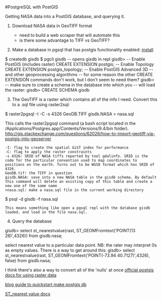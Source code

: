 #PostgreSQL with PostGIS

Getting NASA data into a PostGIS database, and querying it.

1. Download NASA data in GeoTIFF format
    - need to build a web scraper that will automate this
    - is there some advantage to TIFF vs GeoTIFF?

2. Make a database in pgsql that has postgis functionality enabled:
 [install](http://postgis.net/install/)

  $ createdb gisdb
  $ pgcli gisdb -- opens gisdb in repl
  gisdb> -- Enable PostGIS (includes raster)
        CREATE EXTENSION postgis;
        -- Enable Topology
        CREATE EXTENSION postgis_topology;
        -- Enable PostGIS Advanced 3D
        -- and other geoprocessing algorithms
        -- for some reason the other CREATE EXTENSION commands don't work, but I don't seem to need them?
  gisdb> -- make sure to create a schema in the database into which you
        -- will load the raster:
  gisdb> CREATE SCHEMA gisdb

3. The GeoTIFF is a raster which contains all of the info I need. Convert this to a .sql file using raster2sql:

$ raster2pgsql -I -C -s 4326 GeoDB.TIFF gisdb.NASA > nasa.sql

This calls the raster2pgsql command (a bash script located in the /Applications/Postgres.app/Contents/Versions/9.4/bin folder).
http://gis.stackexchange.com/questions/62026/how-to-import-geotiff-via-postgis-into-geoserver

    -I: flag to create the spatial GiST index for performance
    -C: flag to apply the raster constraints
    -s 4326: SRID of NASA tiffs reported by tool gdalinfo. SRID is the code for the particular convention used to map coordinates to positions on the earth. Turns out to be WGS8 format which has SRID of 4326.
    GeoDB.tif: the TIFF in question
    gisdb.NASA: save into a new NASA table in the gisdb schema. By default this command will delete an existing copy of this table and create a new one of the same name
    >nasa.sql: make a nasa.sql file in the current working directory

$ psql -d gisdb -f nasa.sql

    This means something like open a pgsql repl with the database gisdb loaded, and load in the file nasa.sql.
4. Query the database

gisdb> select st_nearestvalue(rast, ST_GEOMFromtext('POINT(13 26)',4326)) from gisdb.nasa;

select nearest value to a particular data point. NB: the rater may interpret 0s as empty values. There is a way to get around this:
gisdb> select st_nearestvalue(rast, ST_GEOMFromtext('POINT(-73.94 40.7127)',4326), false) from gisdb.nasa;

I think there's also a way to convert all of the 'nulls' at once
[official postgis docs for using raster data](http://postgis.net/docs/manual-2.2/using_raster_dataman.html)

[blog guide to quickstart make postgis db](http://live.osgeo.org/en/quickstart/postgis_quickstart.html#creating-a-spatial-table-the-easy-way)

[ST_nearest value docs](http://postgis.net/docs/manual-2.1/RT_ST_NearestValue.html)


